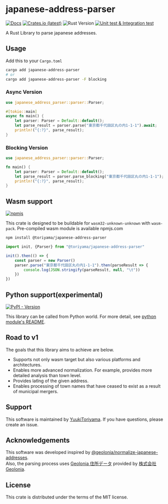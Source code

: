 # japanese-address-parser

[![Docs](https://docs.rs/japanese-address-parser/badge.svg)](https://docs.rs/japanese-address-parser)
[![Crates.io (latest)](https://img.shields.io/crates/v/japanese-address-parser)](https://crates.io/crates/japanese-address-parser)
![Rust Version](https://img.shields.io/badge/rust%20version-%3E%3D1.73.0-orange)
[![Unit test & Integration test](https://github.com/YuukiToriyama/japanese-address-parser/actions/workflows/run-test.yaml/badge.svg?branch=main)](https://github.com/YuukiToriyama/japanese-address-parser/actions/workflows/run-test.yaml)

A Rust Library to parse japanese addresses.

## Usage

Add this to your `Cargo.toml`

```bash
cargo add japanese-address-parser
# or
cargo add japanese-address-parser -F blocking
```

### Async Version

```rust
use japanese_address_parser::parser::Parser;

#[tokio::main]
async fn main() {
    let parser: Parser = Default::default();
    let parse_result = parser.parse("東京都千代田区丸の内1-1-1").await;
    println!("{:?}", parse_result);
}
```

### Blocking Version

```rust
use japanese_address_parser::parser::Parser;

fn main() {
    let parser: Parser = Default::default();
    let parse_result = parser.parse_blocking("東京都千代田区丸の内1-1-1"); // `parse_blocking()` is available on `blocking` feature only
    println!("{:?}", parse_result);
}
```

## Wasm support

[![npmjs](https://img.shields.io/npm/v/%40toriyama/japanese-address-parser)](https://www.npmjs.com/package/@toriyama/japanese-address-parser)

This crate is designed to be buildable for `wasm32-unknown-unknown` with `wasm-pack`.
Pre-compiled wasm module is available npmjs.com

```bash
npm install @toriyama/japanese-address-parser
```

```javascript
import init, {Parser} from "@toriyama/japanese-address-parser"

init().then(() => {
    const parser = new Parser()
    parser.parse("東京都千代田区丸の内1-1-1").then(parseResult => {
        console.log(JSON.stringify(parseResult, null, "\t"))
    })
})
```

## Python support(experimental)

[![PyPI - Version](https://img.shields.io/pypi/v/japanese-address-parser-py)](https://pypi.org/project/japanese-address-parser-py/)

This library can be called from Python world. For more detail, see [python module's README](python/README.md).

## Road to v1

The goals that this library aims to achieve are below.

- Supports not only wasm target but also various platforms and architectures.
- Enables more advanced normalization. For example, provides more detailed analysis than town level.
- Provides latlng of the given address.
- Enables processing of town names that have ceased to exist as a result of municipal mergers.

## Support

This software is maintained by [YuukiToriyama](https://github.com/yuukitoriyama).
If you have questions, please create an issue.

## Acknowledgements

This software was developed inspired
by [@geolonia/normalize-japanese-addresses](https://github.com/geolonia/normalize-japanese-addresses).  
Also, the parsing process uses [Geolonia 住所データ](https://github.com/geolonia/japanese-addresses) provided
by [株式会社Geolonia](https://www.geolonia.com/company/).

## License

This crate is distributed under the terms of the MIT license.
